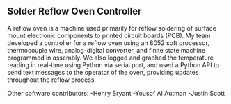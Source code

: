 ## Solder Reflow Oven Controller

A reflow oven is a machine used primarily for reflow soldering of surface mount electronic components to printed circuit boards (PCB). My team developed a controller for a reflow oven using an 8052 soft processor, thermocouple wire, analog-digital converter, and finite state machine programmed in assembly. We also logged and graphed the temperature reading in real-time using Python via serial port, and used a Python API to send text messages to the operator of the oven, providing updates throughout the reflow process.

Other software contributors: 
-Henry Bryant
-Yousof Al Autman
-Justin Scott
